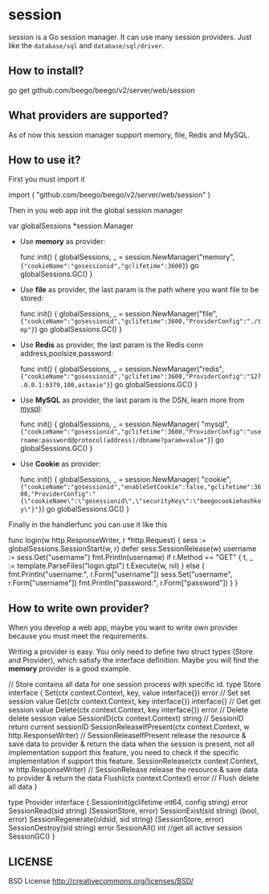 session
==============

session is a Go session manager. It can use many session providers. Just like the `database/sql`
and `database/sql/driver`.

## How to install?

 go get github.com/beego/beego/v2/server/web/session

## What providers are supported?

As of now this session manager support memory, file, Redis and MySQL.

## How to use it?

First you must import it

 import (
  "github.com/beego/beego/v2/server/web/session"
 )

Then in you web app init the global session manager

 var globalSessions *session.Manager

* Use **memory** as provider:

   func init() {
    globalSessions, _ = session.NewManager("memory", `{"cookieName":"gosessionid","gclifetime":3600}`)
    go globalSessions.GC()
   }

* Use **file** as provider, the last param is the path where you want file to be stored:

   func init() {
    globalSessions, _ = session.NewManager("file",`{"cookieName":"gosessionid","gclifetime":3600,"ProviderConfig":"./tmp"}`)
    go globalSessions.GC()
   }

* Use **Redis** as provider, the last param is the Redis conn address,poolsize,password:

   func init() {
    globalSessions, _ = session.NewManager("redis", `{"cookieName":"gosessionid","gclifetime":3600,"ProviderConfig":"127.0.0.1:6379,100,astaxie"}`)
    go globalSessions.GC()
   }

* Use **MySQL** as provider, the last param is the DSN, learn more
  from [mysql](https://github.com/go-sql-driver/mysql#dsn-data-source-name):

   func init() {
    globalSessions, _ = session.NewManager(
     "mysql", `{"cookieName":"gosessionid","gclifetime":3600,"ProviderConfig":"username:password@protocol(address)/dbname?param=value"}`)
    go globalSessions.GC()
   }

* Use **Cookie** as provider:

   func init() {
    globalSessions, _ = session.NewManager(
     "cookie", `{"cookieName":"gosessionid","enableSetCookie":false,"gclifetime":3600,"ProviderConfig":"{\"cookieName\":\"gosessionid\",\"securityKey\":\"beegocookiehashkey\"}"}`)
    go globalSessions.GC()
   }

Finally in the handlerfunc you can use it like this

 func login(w http.ResponseWriter, r *http.Request) {
  sess := globalSessions.SessionStart(w, r)
  defer sess.SessionRelease(w)
  username := sess.Get("username")
  fmt.Println(username)
  if r.Method == "GET" {
   t, _ := template.ParseFiles("login.gtpl")
   t.Execute(w, nil)
  } else {
   fmt.Println("username:", r.Form["username"])
   sess.Set("username", r.Form["username"])
   fmt.Println("password:", r.Form["password"])
  }
 }

## How to write own provider?

When you develop a web app, maybe you want to write own provider because you must meet the requirements.

Writing a provider is easy. You only need to define two struct types
(Store and Provider), which satisfy the interface definition. Maybe you will find the **memory** provider is a good
example.

 // Store contains all data for one session process with specific id.
    type Store interface {
        Set(ctx context.Context, key, value interface{}) error              // Set set session value
        Get(ctx context.Context, key interface{}) interface{}               // Get get session value
        Delete(ctx context.Context, key interface{}) error                  // Delete delete session value
        SessionID(ctx context.Context) string                               // SessionID return current sessionID
        SessionReleaseIfPresent(ctx context.Context, w http.ResponseWriter) // SessionReleaseIfPresent release the resource & save data to provider & return the data when the session is present, not all implementation support this feature, you need to check if the specific implementation if support this feature.
        SessionRelease(ctx context.Context, w http.ResponseWriter)          // SessionRelease release the resource & save data to provider & return the data
        Flush(ctx context.Context) error                                    // Flush delete all data
    }

 type Provider interface {
  SessionInit(gclifetime int64, config string) error
  SessionRead(sid string) (SessionStore, error)
  SessionExist(sid string) (bool, error)
  SessionRegenerate(oldsid, sid string) (SessionStore, error)
  SessionDestroy(sid string) error
  SessionAll() int //get all active session
  SessionGC()
 }

## LICENSE

BSD License <http://creativecommons.org/licenses/BSD/>
